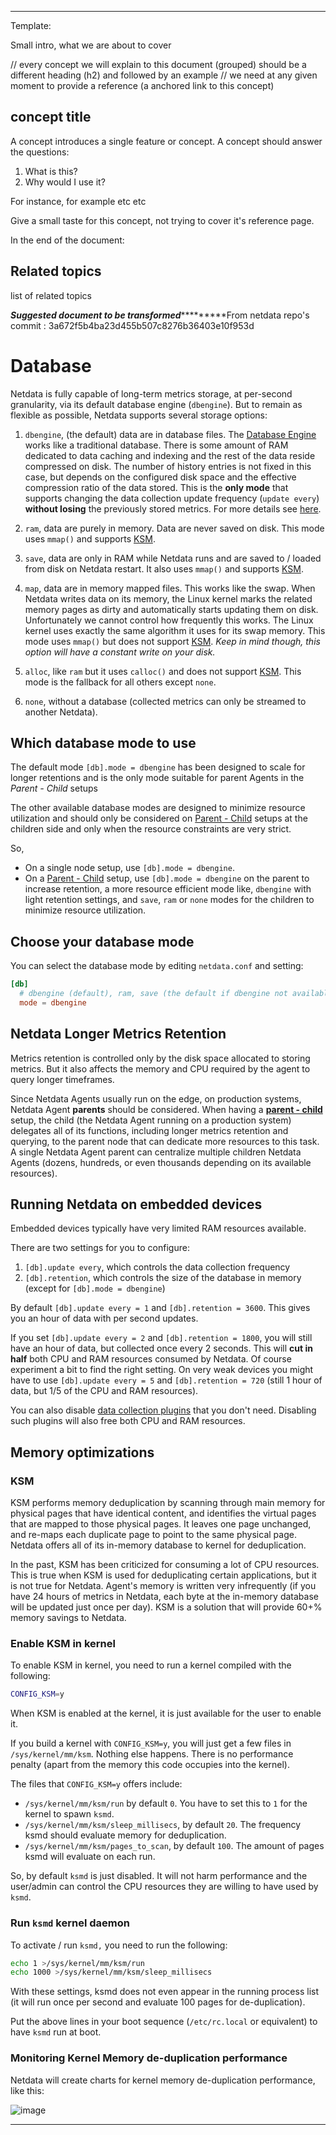 
<!--
Title: "Metrics storage"
custom_edit_url: https://github.com/netdata/netdata/blob/master/docs/concepts/netdata-agent/metrics-storage.md
learn_status: Published
learn_topic_type: Concepts
learn_rel_path: docs/concepts/netdata-agent/metrics-storage.md

learn_docs_purpose: Explain how the Agent can manage/retain the metrics it collects, where it stores them, how it stores them and deletion policies (innovations like the tiering mechanism)
-->



**********************************************************************
Template:

Small intro, what we are about to cover

// every concept we will explain to this document (grouped) should be a different heading (h2) and followed by an example
// we need at any given moment to provide a reference (a anchored link to this concept)
## concept title

A concept introduces a single feature or concept. A concept should answer the questions:

1. What is this?
2. Why would I use it?

For instance, for example etc etc

Give a small taste for this concept, not trying to cover it's reference page. 

In the end of the document:

## Related topics

list of related topics

*****************Suggested document to be transformed**************************From netdata repo's commit : 3a672f5b4ba23d455b507c8276b36403e10f953d<!--
title: "Database"
description: "The Netdata Agent leverages multiple, user-configurable time-series databases that use RAM and/or disk to store metrics on any type of node."
custom_edit_url: https://github.com/netdata/netdata/edit/master/database/README.md
-->

# Database

Netdata is fully capable of long-term metrics storage, at per-second granularity, via its default database engine
(`dbengine`). But to remain as flexible as possible, Netdata supports several storage options:

1. `dbengine`, (the default) data are in database files. The [Database Engine](/database/engine/README.md) works like a
   traditional database. There is some amount of RAM dedicated to data caching and indexing and the rest of the data
   reside compressed on disk. The number of history entries is not fixed in this case, but depends on the configured
   disk space and the effective compression ratio of the data stored. This is the **only mode** that supports changing
   the data collection update frequency (`update every`) **without losing** the previously stored metrics. For more
   details see [here](/database/engine/README.md).

2. `ram`, data are purely in memory. Data are never saved on disk. This mode uses `mmap()` and supports [KSM](#ksm).

3. `save`, data are only in RAM while Netdata runs and are saved to / loaded from disk on Netdata restart. It also
   uses `mmap()` and supports [KSM](#ksm).

4. `map`, data are in memory mapped files. This works like the swap. When Netdata writes data on its memory, the Linux
   kernel marks the related memory pages as dirty and automatically starts updating them on disk. Unfortunately we
   cannot control how frequently this works. The Linux kernel uses exactly the same algorithm it uses for its swap
   memory. This mode uses `mmap()` but does not support [KSM](#ksm). _Keep in mind though, this option will have a
   constant write on your disk._

5. `alloc`, like `ram` but it uses `calloc()` and does not support [KSM](#ksm). This mode is the fallback for all others
   except `none`.

6. `none`, without a database (collected metrics can only be streamed to another Netdata).

## Which database mode to use

The default mode `[db].mode = dbengine` has been designed to scale for longer retentions and is the only mode suitable
for parent Agents in the _Parent - Child_ setups

The other available database modes are designed to minimize resource utilization and should only be considered on
[Parent - Child](/docs/metrics-storage-management/how-streaming-works.mdx) setups at the children side and only when the
resource constraints are very strict.

So,

- On a single node setup, use `[db].mode = dbengine`.
- On a [Parent - Child](/docs/metrics-storage-management/how-streaming-works.mdx) setup, use `[db].mode = dbengine` on the
  parent to increase retention, a more resource efficient mode like, `dbengine` with light retention settings, and
  `save`, `ram` or `none` modes for the children to minimize resource utilization.

## Choose your database mode

You can select the database mode by editing `netdata.conf` and setting:

```conf
[db]
  # dbengine (default), ram, save (the default if dbengine not available), map (swap like), none, alloc
  mode = dbengine
```

## Netdata Longer Metrics Retention

Metrics retention is controlled only by the disk space allocated to storing metrics. But it also affects the memory and
CPU required by the agent to query longer timeframes.

Since Netdata Agents usually run on the edge, on production systems, Netdata Agent **parents** should be considered.
When having a [**parent - child**](/docs/metrics-storage-management/how-streaming-works.mdx) setup, the child (the
Netdata Agent running on a production system) delegates all of its functions, including longer metrics retention and
querying, to the parent node that can dedicate more resources to this task. A single Netdata Agent parent can centralize
multiple children Netdata Agents (dozens, hundreds, or even thousands depending on its available resources).

## Running Netdata on embedded devices

Embedded devices typically have very limited RAM resources available.

There are two settings for you to configure:

1. `[db].update every`, which controls the data collection frequency
2. `[db].retention`, which controls the size of the database in memory (except for `[db].mode = dbengine`)

By default `[db].update every = 1` and `[db].retention = 3600`. This gives you an hour of data with per second updates.

If you set `[db].update every = 2` and `[db].retention = 1800`, you will still have an hour of data, but collected once
every 2 seconds. This will **cut in half** both CPU and RAM resources consumed by Netdata. Of course experiment a bit to find the right setting.
On very weak devices you might have to use `[db].update every = 5` and `[db].retention = 720` (still 1 hour of data, but
1/5 of the CPU and RAM resources).

You can also disable [data collection plugins](/collectors/README.md) that you don't need. Disabling such plugins will also
free both CPU and RAM resources.

## Memory optimizations

### KSM

KSM performs memory deduplication by scanning through main memory for physical pages that have identical content, and
identifies the virtual pages that are mapped to those physical pages. It leaves one page unchanged, and re-maps each
duplicate page to point to the same physical page. Netdata offers all of its in-memory database to kernel for
deduplication.

In the past, KSM has been criticized for consuming a lot of CPU resources. This is true when KSM is used for
deduplicating certain applications, but it is not true for Netdata. Agent's memory is written very infrequently
(if you have 24 hours of metrics in Netdata, each byte at the in-memory database will be updated just once per day). KSM
is a solution that will provide 60+% memory savings to Netdata.

### Enable KSM in kernel

To enable KSM in kernel, you need to run a kernel compiled with the following:

```sh
CONFIG_KSM=y
```

When KSM is enabled at the kernel, it is just available for the user to enable it.

If you build a kernel with `CONFIG_KSM=y`, you will just get a few files in `/sys/kernel/mm/ksm`. Nothing else
happens. There is no performance penalty (apart from the memory this code occupies into the kernel).

The files that `CONFIG_KSM=y` offers include:

- `/sys/kernel/mm/ksm/run` by default `0`. You have to set this to `1` for the kernel to spawn `ksmd`.
- `/sys/kernel/mm/ksm/sleep_millisecs`, by default `20`. The frequency ksmd should evaluate memory for deduplication.
- `/sys/kernel/mm/ksm/pages_to_scan`, by default `100`. The amount of pages ksmd will evaluate on each run.

So, by default `ksmd` is just disabled. It will not harm performance and the user/admin can control the CPU resources
they are willing to have used by `ksmd`.

### Run `ksmd` kernel daemon

To activate / run `ksmd,` you need to run the following:

```sh
echo 1 >/sys/kernel/mm/ksm/run
echo 1000 >/sys/kernel/mm/ksm/sleep_millisecs
```

With these settings, ksmd does not even appear in the running process list (it will run once per second and evaluate 100
pages for de-duplication).

Put the above lines in your boot sequence (`/etc/rc.local` or equivalent) to have `ksmd` run at boot.

### Monitoring Kernel Memory de-duplication performance

Netdata will create charts for kernel memory de-duplication performance, like this:

![image](https://cloud.githubusercontent.com/assets/2662304/11998786/eb23ae54-aab6-11e5-94d4-e848e8a5c56a.png)


*******************************************************************************
